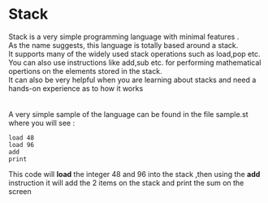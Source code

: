 # Stack
Stack is a very simple programming language with minimal features .\
As the name suggests, this language is totally based around a stack. \
It supports many of the widely used stack operations such as load,pop etc. \
You can also use instructions like add,sub etc. for performing mathematical opertions on the elements stored in the stack.\
It can also be very helpful when you are learning about stacks and need a hands-on experience as to how it works\
\
\
A very simple sample of the language can be found in the file sample.st where you will see :
```
load 48
load 96
add
print 
```
This code will **load** the integer 48 and 96 into the stack ,then using the **add** instruction it will add the 2 items on the stack and
print the sum on the screen
